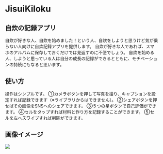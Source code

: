 # JisuiKiloku

## 自炊の記録アプリ
自炊が好きな人、自炊を始めました！という人、自炊をしようと思うけど気が乗らない人向けに自炊記録アプリを提供します。
自炊が好きな人であれば、スマホのアルバムに保存しておくだけでは見返すのに不便でしょう。
自炊を始める人、しようと思っている人は自分の成長の記録ができるとともに、モチベーションの持続にもなると思います。

## 使い方
操作はシンプルです。
①カメラボタンを押して写真を撮り、キャプションを設定すれば記録できます（※ライブラリからはできません）。
②シェアボタンを押せばその画像をSNSへのシェアできます。
③５つの星ボタンで自己評価ができます。
④セルをタップすれば材料と作り方を記録することができます。
⑤セルを左へスワイプすれば削除ができます。

## 画像イメージ
![](https://user-images.githubusercontent.com/52473279/85937993-03bf3a00-b944-11ea-9f2b-bec7547298ec.png)
